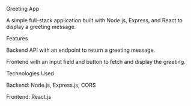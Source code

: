 Greeting App

A simple full-stack application built with Node.js, Express, and React  to display a greeting message.

Features

Backend API with an endpoint to return a greeting message.

Frontend with an input field and button to fetch and display the greeting.

Technologies Used

Backend: Node.js, Express.js, CORS

Frontend: React.js 
